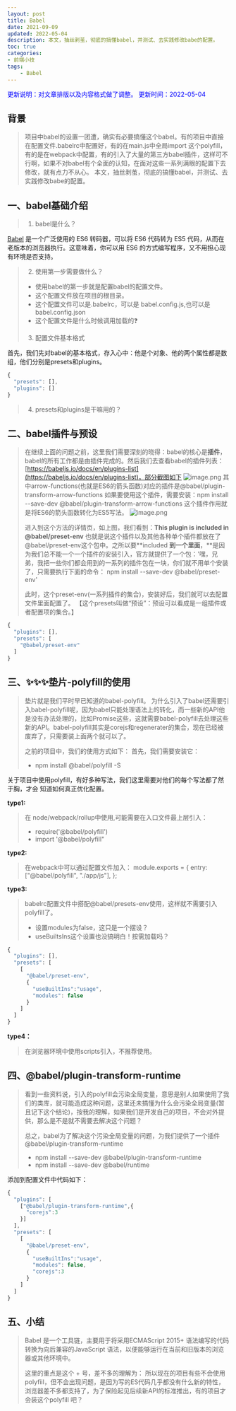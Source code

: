 ```yaml
---
layout: post
title: Babel
date: 2021-09-09
updated: 2022-05-04
description: 本文，抽丝剥茧，彻底的搞懂babel，并测试、去实践修改babe的配置。
toc: true
categories:
- 前端小技
tags: 
    - Babel
---
```

<font color=blue>更新说明：对文章排版以及内容格式做了调整。</font>
<font color=blue> 更新时间：2022-05-04</font>

## 背景
> 项目中babel的设置一团遭，确实有必要搞懂这个babel。有的项目中直接在配置文件.babelrc中配置好，有的在main.js中全局import 这个polyfill，有的是在webpack中配置，有的引入了大量的第三方babel插件，这样可不行啊，如果不对babel有个全面的认知，在面对这些一系列满眼的配置下去修改，就有点力不从心。
> 本文，抽丝剥茧，彻底的搞懂babel，并测试、去实践修改babe的配置。

## 一、babel基础介绍
> 1. babel是什么？
> 
[Babel](https://babeljs.io/) 是一个广泛使用的 ES6 转码器，可以将 ES6 代码转为 ES5 代码，从而在老版本的浏览器执行。这意味着，你可以用 ES6 的方式编写程序，又不用担心现有环境是否支持。
> 
> 2. 使用第一步需要做什么？
> - 使用babel的第一步就是配置babel的配置文件。
> - 这个配置文件放在项目的根目录。
> - 这个配置文件可以是.babelrc，可以是 babel.config.js,也可以是babel.config.json
> - 这个配置文件是什么时候调用加载的❓
> 
> 3. 配置文件基本格式
> 
首先，我们先对babel的基本格式，存入心中：他是个对象、他的两个属性都是数组，他们分别是presets和plugins。

```javascript
{
  "presets": [],
  "plugins": []
}
```
> 4. presets和plugins是干嘛用的？


## 二、babel插件与预设
> 在继续上面的问题之前，这里我们需要深刻的晓得：babel的核心是**插件**，babel的所有工作都是由插件完成的。然后我们去查看babel的插件列表：[https://babeljs.io/docs/en/plugins-list](https://babeljs.io/docs/en/plugins-list)，部分截图如下
> ![image.png](https://cdn.nlark.com/yuque/0/2021/png/358819/1631153922607-35bd71a6-dcaf-42bd-b2e9-336ef43dc495.png#clientId=u90972840-f7c3-4&from=paste&height=571&id=u72c58d17&margin=%5Bobject%20Object%5D&name=image.png&originHeight=1712&originWidth=1118&originalType=binary&ratio=1&size=144065&status=done&style=none&taskId=u25964189-5d96-4681-96e9-5c4d670690a&width=372.6666666666667)
> 其中arrow-functions(也就是ES6的箭头函数)对应的插件是@babel/plugin-transform-arrow-functions
> 如果要使用这个插件，需要安装：npm install --save-dev @babel/plugin-transform-arrow-functions
> 这个插件作用就是将ES6的箭头函数转化为ES5写法。
> ![image.png](https://cdn.nlark.com/yuque/0/2021/png/358819/1631154073171-462689b0-84b9-467c-9f58-e72e8d2b419a.png#clientId=u90972840-f7c3-4&from=paste&height=177&id=iomqr&margin=%5Bobject%20Object%5D&name=image.png&originHeight=530&originWidth=1726&originalType=binary&ratio=1&size=56423&status=done&style=none&taskId=ucbb483d7-f1f3-44aa-ae62-d4bfa378105&width=575.3333333333334)
> 
> 进入到这个方法的详情页，如上图，我们看到：**This plugin is included in @babel/preset-env**
> 也就是说这个插件以及其他各种单个插件都放在了@babel/preset-env这个包中。之所以要**included **到一个里面**，**是因为我们总不能一个一个插件的安装引入，官方就提供了一个包：'嘿，兄弟，我把一些你们都会用到的一系列的插件包在一块，你们就不用单个安装了，只需要执行下面的命令：
> npm install --save-dev @babel/preset-env'
> 
>  此时，这个preset-env(一系列插件的集合)，安装好后，我们就可以去配置文件里面配置了。
> 【这个presets叫做“预设”：预设可以看成是一组插件或者配置项的集合。】

```javascript
{
  "plugins": [],
  "presets": [
    "@babel/preset-env"
  ]
}
```
## 三、✨✨✨垫片-polyfill的使用
> 垫片就是我们平时早已知道的babel-polyfill。
> 为什么引入了babel还需要引入babel-polyfill呢，因为babel只能处理语法上的转化，而一些新的API他是没有办法处理的，比如Promise这些，这就需要babel-polyfill去处理这些新的API。babel-polyfill其实是corejs和regenerater的集合，现在已经被废弃了，只需要装上面两个就可以了。
> 
> 之前的项目中，我们的使用方式如下：
>  首先，我们需要安装它：
> - npm install @babel/polyfill -S
> 
关于项目中使用polyfill，有好多种写法，我们这里需要对他们的每个写法都了然于胸，才会 知道如何真正优化配置。

**type1:**
> 在 node/webpack/rollup中使用,可能需要在入口文件最上层引入：
> - require('@babel/polyfill') 
> - import '@babel/polyfill"

**type2:**
> 在webpack中可以通过配置文件加入：
> module.exports = {
>   entry: ["@babel/polyfill", "./app/js"],
> };

**type3:**
> babelrc配置文件中搭配@babel/presets-env使用，这样就不需要引入polyfill了。
> - 设置modules为false，这只是一个摆设？
> - useBuiltsIns这个设置也没搞明白！按需加载吗？

```javascript
{
  "plugins": [],
  "presets": [
    [
      "@babel/preset-env",
      {
        "useBuiltIns":"usage",
        "modules": false
      }
    ]
  ]
}
```
**type4：**
> 在浏览器环境中使用scripts引入，不推荐使用。


## 四、@babel/plugin-transform-runtime
> 看到一些资料说，引入的polyfill会污染全局变量，意思是别人如果使用了我们的类库，就可能造成这种问题，这里还未搞懂为什么会污染全局变量(暂且记下这个结论)，按我的理解，如果我们是开发自己的项目，不会对外提供，那么是不是就不需要去解决这个问题？
> 
> 总之，babel为了解决这个污染全局变量的问题，为我们提供了一个插件@babel/plugin-transform-runtime 
> - npm install --save-dev @babel/plugin-transform-runtime
> - npm install --save-dev @babel/runtime
> 
添加到配置文件中代码如下：

```javascript
{
  "plugins": [
    ["@babel/plugin-transform-runtime",{
      "corejs":3
    }]
  ],
  "presets": [
    [
      "@babel/preset-env",
      {
        "useBuiltIns":"usage",
        "modules": false,
        "corejs":3
      }
    ]
  ]
}
```

## 五、小结
> Babel 是一个工具链，主要用于将采用ECMAScript 2015+ 语法编写的代码转换为向后兼容的JavaScript 语法，以便能够运行在当前和旧版本的浏览器或其他环境中。
> 
> 
> 这里的重点是这个 + 号，差不多的理解为：  所以现在的项目有些不会使用polyfiil，但不会出现问题，是因为写的ES代码几乎都没有什么新的特性，浏览器差不多都支持了，为了保险起见后续新API的标准推出，有的项目才会装这个polyfill     吧？




